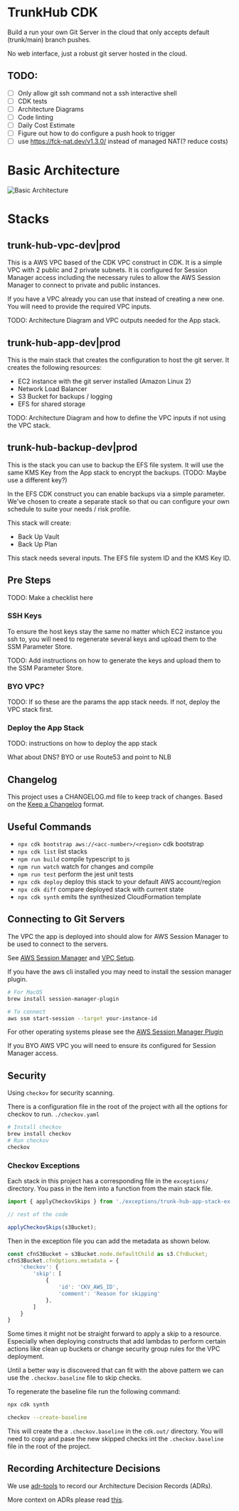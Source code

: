 # TrunkHub CDK

Build a run your own Git Server in the cloud that only accepts default (trunk/main) branch pushes.

No web interface, just a robust git server hosted in the cloud.

## TODO:
- [ ] Only allow git ssh command not a ssh interactive shell
- [ ] CDK tests
- [ ] Architecture Diagrams
- [ ] Code linting
- [ ] Daily Cost Estimate
- [ ] Figure out how to do configure a push hook to trigger
- [ ] use https://fck-nat.dev/v1.3.0/ instead of managed NAT(? reduce costs)

# Basic Architecture
![Basic Architecture](./docs/imgs/basic-architecture.drawio.png)

# Stacks
## trunk-hub-vpc-dev|prod
This is a AWS VPC based of the CDK VPC construct in CDK. It is a simple VPC with 2 public and 2 private subnets. It is configured for Session Manager access including the necessary rules to allow the AWS Session Manager to connect to private and public instances.

If you have a VPC already you can use that instead of creating a new one. You will need to provide the required VPC inputs.

TODO: Architecture Diagram and VPC outputs needed for the App stack.

## trunk-hub-app-dev|prod

This is the main stack that creates the configuration to host the git server. It creates the following resources:
- EC2 instance with the git server installed (Amazon Linux 2)
- Network Load Balancer
- S3 Bucket for backups / logging
- EFS for shared storage

TODO: Architecture Diagram and how to define the VPC inputs if not using the VPC stack.

## trunk-hub-backup-dev|prod

This is the stack you can use to backup the EFS file system. It will use the same KMS Key from the App stack to encrypt the backups. (TODO: Maybe use a different key?)

In the EFS CDK construct you can enable backups via a simple parameter. We've chosen to create a separate stack so that ou can configure your own schedule to suite your needs / risk profile.

This stack will create:
- Back Up Vault
- Back Up Plan

This stack needs several inputs. The EFS file system ID and the KMS Key ID.

## Pre Steps
TODO: Make a checklist here


### SSH Keys

To ensure the host keys stay the same no matter which EC2 instance you ssh to, you will need to regenerate several keys and upload them to the SSM Parameter Store.

TODO: Add instructions on how to generate the keys and upload them to the SSM Parameter Store.

### BYO VPC?
TODO: If so these are the params the app stack needs.
If not, deploy the VPC stack first.

### Deploy the App Stack
TODO: instructions on how to deploy the app stack

What about DNS? BYO or use Route53 and point to NLB

## Changelog
This project uses a CHANGELOG.md file to keep track of changes.
Based on the [Keep a Changelog](https://keepachangelog.com) format.

## Useful Commands

* `npx cdk bootstrap aws://<acc-number>/<region>` cdk bootstrap
* `npx cdk list`    list stacks
* `npm run build`   compile typescript to js
* `npm run watch`   watch for changes and compile
* `npm run test`    perform the jest unit tests
* `npx cdk deploy`  deploy this stack to your default AWS account/region
* `npx cdk diff`    compare deployed stack with current state
* `npx cdk synth`   emits the synthesized CloudFormation template

## Connecting to Git Servers
The VPC the app is deployed into should alow for AWS Session Manager to be used to connect to the servers.

See [AWS Session Manager](https://docs.aws.amazon.com/systems-manager/latest/userguide/session-manager.html) and [VPC Setup](https://docs.aws.amazon.com/systems-manager/latest/userguide/setup-create-vpc.html).

If you have the aws cli installed you may need to install the session manager plugin.

```bash
# For MacOS
brew install session-manager-plugin

# To connect
aws ssm start-session --target your-instance-id
```

For other operating systems please see the [AWS Session Manager Plugin](https://docs.aws.amazon.com/systems-manager/latest/userguide/session-manager-working-with-install-plugin.html)

If you BYO AWS VPC you will need to ensure its configured for Session Manager access.

## Security

Using `checkov` for security scanning.

There is a configuration file in the root of the project with all the options for checkov to run. `./checkov.yaml`

```bash
# Install checkov
brew install checkov
# Run checkov
checkov
```

### Checkov Exceptions

Each stack in this project has a corresponding file in the `exceptions/` directory. You pass in the item into a function from the main stack file.
```typescript
import { applyCheckovSkips } from './exceptions/trunk-hub-app-stack-ex';

// rest of the code

applyCheckovSkips(s3Bucket);
```

Then in the exception file you can add the metadata as shown below.

```typescript
const cfnS3Bucket = s3Bucket.node.defaultChild as s3.CfnBucket;
cfnS3Bucket.cfnOptions.metadata = {
    'checkov': {
        'skip': [
            {
                'id': 'CKV_AWS_ID',
                'comment': 'Reason for skipping'
            },
        ]
    }
}
```

Some times it might not be straight forward to apply a skip to a resource. Especially when deploying constructs that add lambdas to perform certain actions like clean up buckets or change security group rules for the VPC deployment.

Until a better way is discovered that can fit with the above pattern we can use the `.checkov.baseline` file to skip checks.

To regenerate the baseline file run the following command:

```bash
npx cdk synth

checkov --create-baseline
```
This will create the a `.checkov.baseline` in the `cdk.out/` directory. You will need to copy and pase the new skipped checks int the `.checkov.baseline` file in the root of the project.

## Recording Architecture Decisions

We use [adr-tools](https://github.com/npryce/adr-tools) to record our Architecture Decision Records (ADRs).

More context on ADRs please read [this](https://cognitect.com/blog/2011/11/15/documenting-architecture-decisions).
